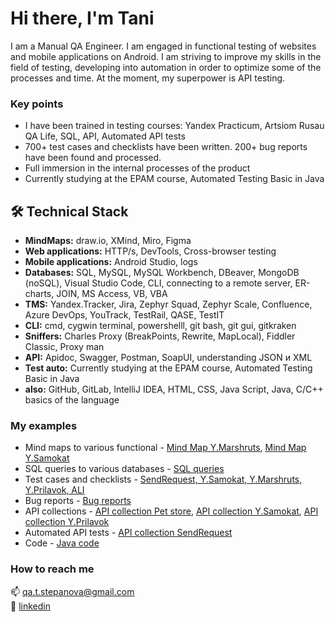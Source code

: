 # Hi there, I'm Tani
I am a Manual QA Engineer. I am engaged in functional testing of websites and mobile applications on Android. I am striving to improve my skills in the field of testing, developing into automation in order to optimize some of the processes and time. At the moment, my superpower is API testing.

### Key points
*   I have been trained in testing courses: Yandex Practicum, Artsiom Rusau QA Life, SQL, API, Automated API tests
*   700+ test cases and checklists have been written. 200+ bug reports have been found and processed.
*   Full immersion in the internal processes of the product
*   Currently studying at the EPAM course, Automated Testing Basic in Java

## 🛠 Technical Stack
*   <b>MindMaps:</b> draw.io, XMind, Miro, Figma
*   <b>Web applications:</b> HTTP/s, DevTools, Cross-browser testing
*   <b>Mobile applications:</b> Android Studio, logs 
*   <b>Databases:</b> SQL, MySQL, MySQL Workbench, DBeaver, MongoDB (noSQL), Visual Studio Code, CLI, connecting to a remote server, ER-charts, JOIN, MS Access, VB, VBA
*   <b>TMS:</b> Yandex.Tracker, Jira, Zephyr Squad, Zephyr Scale, Confluence, Azure DevOps, YouTrack, TestRail, QASE, TestIT
*   <b>CLI:</b>  cmd, cygwin terminal, powershelll, git bash, git gui, gitkraken
*   <b>Sniffers:</b> Charles Proxy (BreakPoints, Rewrite, MapLocal), Fiddler Classic, Proxy man
*   <b>API:</b> Apidoc, Swagger, Postman, SoapUI, understanding JSON и XML
*   <b>Test auto:</b> Currently studying at the EPAM course, Automated Testing Basic in Java
*   <b>also:</b> GitHub, GitLab, IntelliJ IDEA, HTML‚ CSS, Java Script, Java, С/С++  basics of the language

### My examples

<!-- первый вариант отображения 

*   [Mind Map Y.Marshruts](https://miro.com/app/board/uXjVOxBLdRQ=/?share_link_id=740124791483), [Mind Map Y.Samokat](https://miro.com/app/board/uXjVPXBUMe0=/?share_link_id=185232405993)  - Examples of mind maps to various functional
*   [SQL queries](https://github.com/Tani-QA/sql_to_database) - Examples of SQL queries to various databases
*   [Test cases and Checklists: SendRequest, Y.Samokat, Y.Marshruts, Y.Prilavok, ALI](https://drive.google.com/drive/folders/1ol1bSBbI6H7pKGgqN6796fiUtGl2lY_R?usp=sharing) - Examples of test cases and checklists
*   [API collection Pet store](https://www.postman.com/tat-qa/workspace/qa-artsiom/collection/21848697-c23409b5-9d3a-449b-94c0-2665cbb5f939?action=share&creator=21848697), [API collection Y.Samokat](https://www.postman.com/tat-qa/workspace/yandex-samokat/collection/21848697-0ed713db-5b4c-4f14-a710-06860a668159?action=share&creator=21848697), [API collection Y.Prilavok](https://www.postman.com/tat-qa/workspace/yandex-prilavok/collection/21848697-0ea21ba0-2eb1-4db2-88fd-4beb7754f276?action=share&creator=21848697) - Examples API collection
*   [API collection SendRequest](https://www.postman.com/tat-qa/workspace/c7c996db-49bd-45c4-8bbe-435db097fde8/collection/21848697-e34556ec-f89f-44a6-9e3f-78776e13ce0a?action=share&creator=21848697) - Examples automated API tests
*   [Bug reports](https://drive.google.com/drive/folders/1Irj-gBZ-BUYJgVKO2ctmSDXPHLgjzewq?usp=sharing) - Examples of bug reports
*   [Java code](https://github.com/Tani-QA/EPAM_Java) - Example code
-->

<!-- второй вариант отображения -->

*    Mind maps to various functional - [Mind Map Y.Marshruts](https://miro.com/app/board/uXjVOxBLdRQ=/?share_link_id=740124791483), [Mind Map Y.Samokat](https://miro.com/app/board/uXjVPXBUMe0=/?share_link_id=185232405993)
*   SQL queries to various databases - [SQL queries](https://github.com/Tani-QA/sql_to_database)
*   Test cases and checklists - [SendRequest, Y.Samokat, Y.Marshruts, Y.Prilavok, ALI](https://drive.google.com/drive/folders/1ol1bSBbI6H7pKGgqN6796fiUtGl2lY_R?usp=sharing)
*   Bug reports - [Bug reports](https://drive.google.com/drive/folders/1Irj-gBZ-BUYJgVKO2ctmSDXPHLgjzewq?usp=sharing)
*   API collections - [API collection Pet store](https://www.postman.com/tat-qa/workspace/qa-artsiom/collection/21848697-c23409b5-9d3a-449b-94c0-2665cbb5f939?action=share&creator=21848697), [API collection Y.Samokat](https://www.postman.com/tat-qa/workspace/yandex-samokat/collection/21848697-0ed713db-5b4c-4f14-a710-06860a668159?action=share&creator=21848697), [API collection Y.Prilavok](https://www.postman.com/tat-qa/workspace/yandex-prilavok/collection/21848697-0ea21ba0-2eb1-4db2-88fd-4beb7754f276?action=share&creator=21848697) 
*   Automated API tests - [API collection SendRequest](https://www.postman.com/tat-qa/workspace/c7c996db-49bd-45c4-8bbe-435db097fde8/collection/21848697-e34556ec-f89f-44a6-9e3f-78776e13ce0a?action=share&creator=21848697)
*   Code - [Java code](https://github.com/Tani-QA/EPAM_Java)

### How to reach me

 📫 <a href='mailto:qa.t.stepanova@gmail.com'>qa.t.stepanova@gmail.com</a><br>
 💬 <a href='https://www.linkedin.com/in/qa-tstepanova/'>linkedin</a>



<!--

**Tani-QA/tani-qa** is a ✨ _special_ ✨ repository because its `README.md` (this file) appears on your GitHub profile.

Here are some ideas to get you started:

- 🔭 I’m currently working on ...
- 🌱 I’m currently learning ...
- 👯 I’m looking to collaborate on ...
- 🤔 I’m looking for help with ...
- 💬 Ask me about ...
- 📫 How to reach me: ...
- 😄 Pronouns: ...
- ⚡ Fun fact: ...
-->

